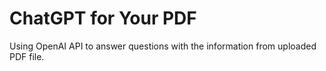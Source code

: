 # ChatGPT for Your PDF
Using OpenAI API to answer questions with the information from uploaded PDF file.
